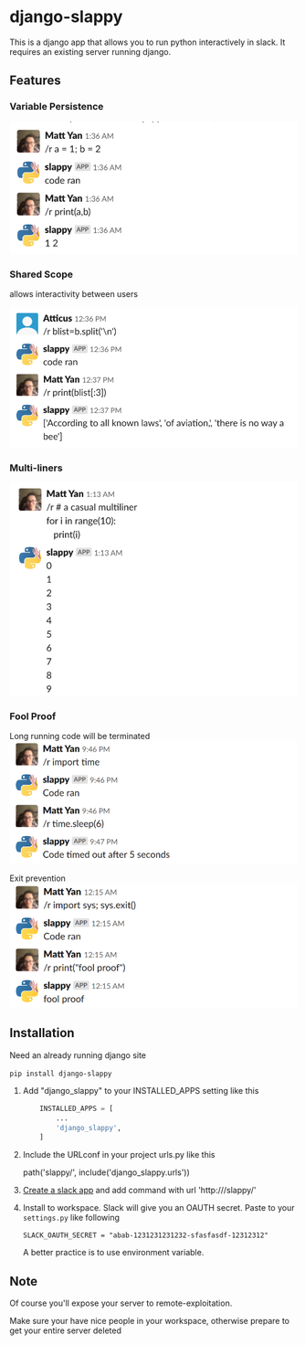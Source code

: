 # django-slappy

This is a django app that allows you to run python interactively in slack. It requires an
existing server running django.

## Features

### Variable Persistence

![persist](https://raw.githubusercontent.com/Madoshakalaka/django-slappy/master/readme_assets/variable-persistence.png)

### Shared Scope
allows interactivity between users

![shared-scope](https://raw.githubusercontent.com/Madoshakalaka/django-slappy/master/readme_assets/shared_scope.png)

### Multi-liners

![multi-liner](https://raw.githubusercontent.com/Madoshakalaka/django-slappy/master/readme_assets/multi-liner.png)

### Fool Proof
Long running code will be terminated
![code-timeout](https://raw.githubusercontent.com/Madoshakalaka/django-slappy/master/readme_assets/timeout.png)

Exit prevention
![prevents-exit](https://raw.githubusercontent.com/Madoshakalaka/django-slappy/master/readme_assets/fool-proof.png)

## Installation

Need an already running django site

`pip install django-slappy`

1. Add "django_slappy" to your INSTALLED_APPS setting like this

    ```python
        INSTALLED_APPS = [
            ...
            'django_slappy',
        ]
    ```

2. Include the URLconf in your project urls.py like this

    path('slappy/', include('django_slappy.urls'))

3. [Create a slack app](https://api.slack.com/) and add command with url 'http://<your-server>/slappy/'

4. Install to workspace. Slack will give you an OAUTH secret. Paste to your `settings.py` like
following

    ```
    SLACK_OAUTH_SECRET = "abab-1231231231232-sfasfasdf-12312312"
    ```
   A better practice is to use environment variable.
   
## Note

Of course you'll expose your server to remote-exploitation.

Make sure your have nice people in your workspace, otherwise prepare to get your entire server deleted